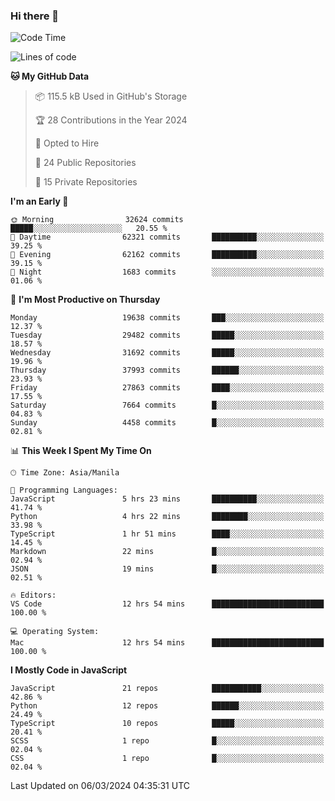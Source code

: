 ### Hi there 👋

<!--START_SECTION:waka-->
![Code Time](http://img.shields.io/badge/Code%20Time-602%20hrs%2045%20mins-blue)

![Lines of code](https://img.shields.io/badge/From%20Hello%20World%20I%27ve%20Written-63.1%20million%20lines%20of%20code-blue)

**🐱 My GitHub Data** 

> 📦 115.5 kB Used in GitHub's Storage 
 > 
> 🏆 28 Contributions in the Year 2024
 > 
> 💼 Opted to Hire
 > 
> 📜 24 Public Repositories 
 > 
> 🔑 15 Private Repositories 
 > 
**I'm an Early 🐤** 

```text
🌞 Morning                32624 commits       █████░░░░░░░░░░░░░░░░░░░░   20.55 % 
🌆 Daytime                62321 commits       ██████████░░░░░░░░░░░░░░░   39.25 % 
🌃 Evening                62162 commits       ██████████░░░░░░░░░░░░░░░   39.15 % 
🌙 Night                  1683 commits        ░░░░░░░░░░░░░░░░░░░░░░░░░   01.06 % 
```
📅 **I'm Most Productive on Thursday** 

```text
Monday                   19638 commits       ███░░░░░░░░░░░░░░░░░░░░░░   12.37 % 
Tuesday                  29482 commits       █████░░░░░░░░░░░░░░░░░░░░   18.57 % 
Wednesday                31692 commits       █████░░░░░░░░░░░░░░░░░░░░   19.96 % 
Thursday                 37993 commits       ██████░░░░░░░░░░░░░░░░░░░   23.93 % 
Friday                   27863 commits       ████░░░░░░░░░░░░░░░░░░░░░   17.55 % 
Saturday                 7664 commits        █░░░░░░░░░░░░░░░░░░░░░░░░   04.83 % 
Sunday                   4458 commits        █░░░░░░░░░░░░░░░░░░░░░░░░   02.81 % 
```


📊 **This Week I Spent My Time On** 

```text
🕑︎ Time Zone: Asia/Manila

💬 Programming Languages: 
JavaScript               5 hrs 23 mins       ██████████░░░░░░░░░░░░░░░   41.74 % 
Python                   4 hrs 22 mins       ████████░░░░░░░░░░░░░░░░░   33.98 % 
TypeScript               1 hr 51 mins        ████░░░░░░░░░░░░░░░░░░░░░   14.45 % 
Markdown                 22 mins             █░░░░░░░░░░░░░░░░░░░░░░░░   02.94 % 
JSON                     19 mins             █░░░░░░░░░░░░░░░░░░░░░░░░   02.51 % 

🔥 Editors: 
VS Code                  12 hrs 54 mins      █████████████████████████   100.00 % 

💻 Operating System: 
Mac                      12 hrs 54 mins      █████████████████████████   100.00 % 
```

**I Mostly Code in JavaScript** 

```text
JavaScript               21 repos            ███████████░░░░░░░░░░░░░░   42.86 % 
Python                   12 repos            ██████░░░░░░░░░░░░░░░░░░░   24.49 % 
TypeScript               10 repos            █████░░░░░░░░░░░░░░░░░░░░   20.41 % 
SCSS                     1 repo              █░░░░░░░░░░░░░░░░░░░░░░░░   02.04 % 
CSS                      1 repo              █░░░░░░░░░░░░░░░░░░░░░░░░   02.04 % 
```




 Last Updated on 06/03/2024 04:35:31 UTC
<!--END_SECTION:waka-->
